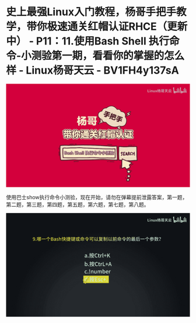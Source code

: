 # 史上最强Linux入门教程，杨哥手把手教学，带你极速通关红帽认证RHCE（更新中） - P11：11.使用Bash Shell 执行命令-小测验第一期，看看你的掌握的怎么样 - Linux杨哥天云 - BV1FH4y137sA

![](img/07911a9905083beb07b217de8aa677ee_0.png)

使用巴士show执行命令小测验，现在开始，请勿在弹幕提前泄露答案，第一题，第二题，第三题，第四题，第五题，第六题，第七题，第八题。



![](img/07911a9905083beb07b217de8aa677ee_2.png)